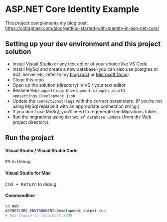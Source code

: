 # ASP.NET Core Identity Example

This project complements my blog post: <https://gldraphael.com/blog/getting-started-with-identity-in-asp-net-core/>

## Setting up your dev environment and this project solution

* Install Visual Studio or any text editor of your choice like VS Code
* Install MySql and create a new database (you can also use postgres or SQL Server etc; refer to my [blog post](appsettings.Development.example.json) or [Microsoft Docs](https://docs.microsoft.com/en-us/ef/core/providers/))
* Clone this repo
* Open up the solution (directory) in  VS / your text editor
* Rename `Web/appsettings.Development.example.json` to `appsettings.Development.json`
* Update the `ConnectionStrings` with the correct parameters. (If you're not using MySql replace it with an appropriate connection string.)
* If you don't use MySql, you'll need to regenerate the Migrations folder.
* Run the migrations using `dotnet ef database update` (from the Web project directory).

## Run the project

#### Visual Studio / Visual Studio Code

<kbd>F5</kbd> to Debug

#### Visual Studio for Mac

<kbd>Cmd + Return</kbd> to debug

#### Commandline

```bash
cd Web
ASPNETCORE_ENVIRONMENT=Development dotnet run
# Now browse to localhost:5000
```
